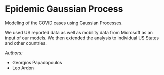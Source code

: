 # Epidemic Gaussian Process

Modeling of the COVID cases using Gaussian Processes.

We used US reported data as well as mobility data from Microsoft as an input of our models.
We then extended the analysis to individual US States and other countries.

*Authors:*
- Georgios Papadopoulos
- Leo Ardon


